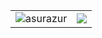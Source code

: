 <div align="center">
  <table>
    <tr>
      <td>
        <img src="https://github-readme-stats.vercel.app/api?username=asurazur&hide_border=false&include_all_commits=true&count_private=true&show_icons=true&theme=gotham" alt="asurazur" /> 
      </td>
      <td>
        <img src="https://github-readme-stats.vercel.app/api/top-langs/?username=asurazur&theme=gotham&hide_border=false&layout=compact&count_private=true" />
      </td>
    </tr>
  </table>
</div>
